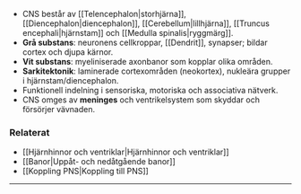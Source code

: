 - CNS består av [[Telencephalon|storhjärna]], [[Diencephalon|diencephalon]], [[Cerebellum|lillhjärna]], [[Truncus encephali|hjärnstam]] och [[Medulla spinalis|ryggmärg]].  
- **Grå substans**: neuronens cellkroppar, [[Dendrit]], synapser; bildar cortex och djupa kärnor.  
- **Vit substans**: myeliniserade axonbanor som kopplar olika områden.  
- **Sarkitektonik**: laminerade cortexområden (neokortex), nukleära grupper i hjärnstam/diencephalon.  
- Funktionell indelning i sensoriska, motoriska och associativa nätverk.  
- CNS omges av **meninges** och ventrikelsystem som skyddar och försörjer vävnaden.

### Relaterat
- [[Hjärnhinnor och ventriklar|Hjärnhinnor och ventriklar]]  
- [[Banor|Uppåt- och nedåtgående banor]]  
- [[Koppling PNS|Koppling till PNS]]  

---

